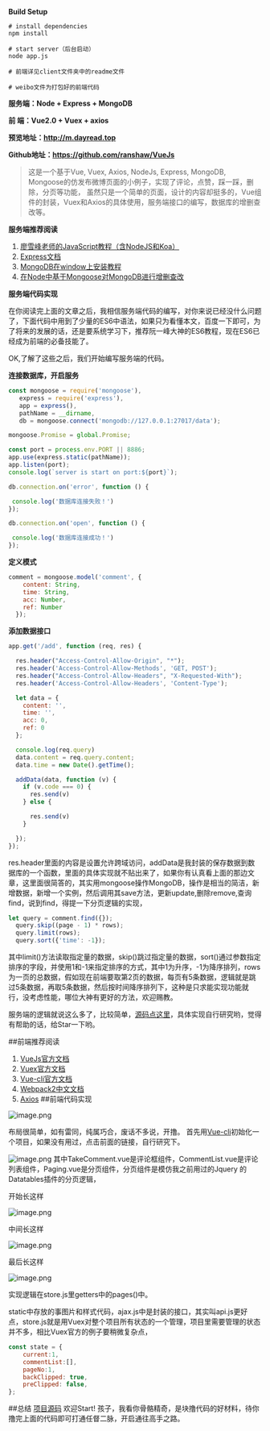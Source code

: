 
**Build Setup**

    # install dependencies
    npm install
               
    # start server（后台启动）
    node app.js
         
    # 前端详见client文件夹中的readme文件
               
    # weibo文件为打包好的前端代码           
    


**服务端：Node + Express + MongoDB** 
        
 **前   端：Vue2.0 + Vuex + axios**
       
 **预览地址：<http://m.dayread.top>**
        
**Github地址：<https://github.com/ranshaw/VueJs>**

 > 这是一个基于Vue, Vuex, Axios, NodeJs, Express, MongoDB, Mongoose的仿发布微博页面的小例子，实现了评论，点赞，踩一踩，删除，分页等功能， 虽然只是一个简单的页面，设计的内容却挺多的，Vue组件的封装，Vuex和Axios的具体使用，服务端接口的编写，数据库的增删查改等。

**服务端推荐阅读**
1. [廖雪峰老师的JavaScript教程（含NodeJS和Koa）](https://www.liaoxuefeng.com/wiki/001434446689867b27157e896e74d51a89c25cc8b43bdb3000)
2. [Express文档](http://www.expressjs.com.cn/)
3. [MongoDB在window上安装教程](https://jingyan.baidu.com/article/d5c4b52bef7268da560dc5f8.html)
4. [在Node中基于Mongoose对MongoDB进行增删查改](https://segmentfault.com/a/1190000006123880)

**服务端代码实现**

  在你阅读完上面的文章之后，我相信服务端代码的编写，对你来说已经没什么问题了，下面代码中用到了少量的ES6中语法，如果只为看懂本文，百度一下即可，为了将来的发展的话，还是要系统学习下，推荐阮一峰大神的ES6教程，现在ES6已经成为前端的必备技能了。

 OK,了解了这些之后，我们开始编写服务端的代码。

**连接数据库，开启服务**
 ```javascript
 const mongoose = require('mongoose'),
    express = require('express'),
    app = express(),
    pathName = __dirname,
    db = mongoose.connect('mongodb://127.0.0.1:27017/data');

mongoose.Promise = global.Promise;

const port = process.env.PORT || 8886;
app.use(express.static(pathName));
app.listen(port);
console.log(`server is start on port:${port}`);

db.connection.on('error', function () {

  console.log('数据库连接失败！')
});

db.connection.on('open', function () {

  console.log('数据库连接成功！')
});
```
**定义模式**
```javascript
comment = mongoose.model('comment', {
    content: String,
    time: String,
    acc: Number,
    ref: Number
  });
```
**添加数据接口**
```javascript
app.get('/add', function (req, res) {

  res.header("Access-Control-Allow-Origin", "*");
  res.header('Access-Control-Allow-Methods', 'GET, POST');
  res.header("Access-Control-Allow-Headers", "X-Requested-With");
  res.header('Access-Control-Allow-Headers', 'Content-Type');

  let data = {
    content: '',
    time: '',
    acc: 0,
    ref: 0
  };

  console.log(req.query)
  data.content = req.query.content;
  data.time = new Date().getTime();

  addData(data, function (v) {
    if (v.code === 0) {
      res.send(v)
    } else {

      res.send(v)
    }

  });
});
```
res.header里面的内容是设置允许跨域访问，addData是我封装的保存数据到数据库的一个函数，里面的具体实现就不贴出来了，如果你有认真看上面的那边文章，这里面很简答的，其实用mongoose操作MongoDB，操作是相当的简洁，新增数据，新增一个实例，然后调用其save方法，更新update,删除remove,查询find，说到find，得提一下分页逻辑的实现，
```javascript
let query = comment.find({});
  query.skip((page - 1) * rows);
  query.limit(rows);
  query.sort({'time': -1});
```
其中limit()方法读取指定量的数据，skip()跳过指定量的数据，sort()通过参数指定排序的字段，并使用1和-1来指定排序的方式，其中1为升序，-1为降序排列，rows为一页的总数据，假如现在前端要取第2页的数据，每页有5条数据，逻辑就是跳过5条数据，再取5条数据，然后按时间降序排列下，这种是只求能实现功能就行，没考虑性能，哪位大神有更好的方法，欢迎赐教。

服务端的逻辑就说这么多了，比较简单，[源码点这里](https://github.com/ranshaw/VueJs)，具体实现自行研究哟，觉得有帮助的话，给Star一下哟。

##前端推荐阅读
1. [VueJs官方文档](https://cn.vuejs.org/)
2. [Vuex官方文档](https://vuex.vuejs.org/zh-cn/)
3. [Vue-cli官方文档](https://github.com/vuejs/vue-cli)
4. [Webpack2中文文档](https://doc.webpack-china.org/)
5. [Axios](https://www.npmjs.com/package/axios)
##前端代码实现

![image.png](http://upload-images.jianshu.io/upload_images/6565019-3b7a295a784d5852.png?imageMogr2/auto-orient/strip%7CimageView2/2/w/1240)

布局很简单，如有雷同，纯属巧合，废话不多说，开撸。
首先用[Vue-cli](http://www.360doc.com/content/16/0107/14/14416931_526156044.shtml)初始化一个项目，如果没有用过，点击前面的链接，自行研究下。

![image.png](http://upload-images.jianshu.io/upload_images/6565019-8bc60327ab7b9f59.png?imageMogr2/auto-orient/strip%7CimageView2/2/w/1240)
其中TakeComment.vue是评论框组件，CommentList.vue是评论列表组件，Paging.vue是分页组件，分页组件是模仿我之前用过的Jquery 的Datatables插件的分页逻辑，

开始长这样

![image.png](http://upload-images.jianshu.io/upload_images/6565019-65f62ea4fca2c6c7.png?imageMogr2/auto-orient/strip%7CimageView2/2/w/1240)

中间长这样

![image.png](http://upload-images.jianshu.io/upload_images/6565019-ae958fc6f16a4e70.png?imageMogr2/auto-orient/strip%7CimageView2/2/w/1240)

最后长这样

![image.png](http://upload-images.jianshu.io/upload_images/6565019-474901e14df051d6.png?imageMogr2/auto-orient/strip%7CimageView2/2/w/1240)

实现逻辑在store.js里getters中的pages()中。

static中存放的事图片和样式代码，ajax.js中是封装的接口，其实叫api.js更好点，store.js就是用Vuex对整个项目所有状态的一个管理，项目里需要管理的状态并不多，相比Vuex官方的例子要稍微复杂点，
```javascript
const state = {
    current:1,
    commentList:[],
    pageNo:1,
    backClipped: true,
    preClipped: false,
};
```
##总结
 [项目源码](https://github.com/ranshaw/VueJs) 欢迎Start!
孩子，我看你骨骼精奇，是块撸代码的好材料，待你撸完上面的代码即可打通任督二脉，开启通往高手之路。
